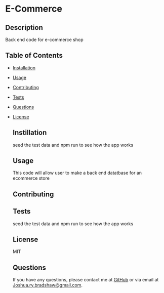 
# E-Commerce

## Description
  Back end code for e-commerce shop

## Table of Contents
- [Installation](#installation)
- [Usage](#usage)
- [Contributing](#contributing)
- [Tests](#tests)
- [Questions](#questions)
- [License](#license)

  ## Instillation
  seed the test data and npm run to see how the app works

  ## Usage
  This code will allow user to make a back end datatbase for an ecommerce store

  ## Contributing
  

  ## Tests
  seed the test data and npm run to see how the app works 

  ## License
  MIT
  
  ## Questions
  If you have any questions, please contact me at [GitHub](https://github.com/Jbradu2) or via email at Joshua.ry.bradshaw@gmail.com.
  